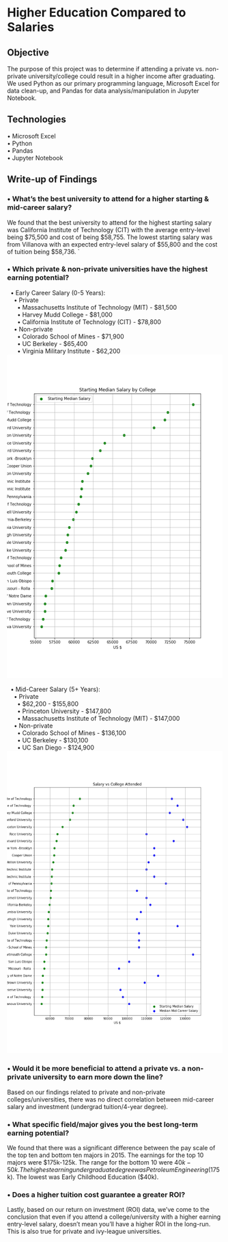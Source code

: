 # Higher Education Compared to Salaries

## Objective
The purpose of this project was to determine if attending a private vs. non-private university/college could result in a higher income after graduating. We used Python as our primary programming language, Microsoft Excel for data clean-up, and Pandas for data analysis/manipulation in Jupyter Notebook.

## Technologies
• Microsoft Excel<br>
• Python<br>
• Pandas<br>
• Jupyter Notebook<br>


## Write-up of Findings

### •	What’s the best university to attend for a higher starting & mid-career salary?
We found that the best university to attend for the highest starting salary was California Institute of Technology (CIT) with the average entry-level being $75,500 and cost of being $58,755. The lowest starting salary was from Villanova with an expected entry-level salary of $55,800 and the cost of tuition being $58,736.
`
### • Which private & non-private universities have the highest earning potential?
&nbsp;&nbsp;• Early Career Salary (0-5 Years): <br>
&nbsp;&nbsp;&nbsp;&nbsp;• Private <br>
&nbsp;&nbsp;&nbsp;&nbsp;&nbsp;&nbsp;• Massachusetts Institute of Technology (MIT) - $81,500 <br>
&nbsp;&nbsp;&nbsp;&nbsp;&nbsp;&nbsp;• Harvey Mudd College - $81,000 <br>
&nbsp;&nbsp;&nbsp;&nbsp;&nbsp;&nbsp;• California Institute of Technology (CIT) - $78,800 <br>
&nbsp;&nbsp;&nbsp;&nbsp;• Non-private <br>
&nbsp;&nbsp;&nbsp;&nbsp;&nbsp;&nbsp;• Colorado School of Mines - $71,900 <br>
&nbsp;&nbsp;&nbsp;&nbsp;&nbsp;&nbsp;• UC Berkeley - $65,400 <br>
&nbsp;&nbsp;&nbsp;&nbsp;&nbsp;&nbsp;• Virginia Military Institute - $62,200
![](Figures/Starting%20Median%20vs%20salary.png)

&nbsp;&nbsp;• Mid-Career Salary (5+ Years): <br>
&nbsp;&nbsp;&nbsp;&nbsp;• Private <br>
&nbsp;&nbsp;&nbsp;&nbsp;&nbsp;&nbsp;• $62,200 - $155,800 <br>
&nbsp;&nbsp;&nbsp;&nbsp;&nbsp;&nbsp;• Princeton University - $147,800 <br>
&nbsp;&nbsp;&nbsp;&nbsp;&nbsp;&nbsp;• Massachusetts Institute of Technology (MIT) - $147,000 <br>
&nbsp;&nbsp;&nbsp;&nbsp;• Non-private <br>
&nbsp;&nbsp;&nbsp;&nbsp;&nbsp;&nbsp;• Colorado School of Mines - $136,100 <br>
&nbsp;&nbsp;&nbsp;&nbsp;&nbsp;&nbsp;• UC Berkeley - $130,100 <br>
&nbsp;&nbsp;&nbsp;&nbsp;&nbsp;&nbsp;• UC San Diego - $124,900
![](Figures/Starting%26Mid%20carreer%20vs%20salary.png)
       
### •	Would it be more beneficial to attend a private vs. a non-private university to earn more down the line?
Based on our findings related to private and non-private colleges/universities, there was no direct correlation between mid-career salary and investment (undergrad tuition/4-year degree). 

### •	What specific field/major gives you the best long-term earning potential? 
We found that there was a significant difference between the pay scale of the top ten and bottom ten majors in 2015. The earnings for the top 10 majors were $175k-125k. The range for the bottom 10 were $40k-50k. The highest earning undergraduate degree was Petroleum Engineering ($175k). The lowest was Early Childhood Education ($40k).

### •	Does a higher tuition cost guarantee a greater ROI?
Lastly, based on our return on investment (ROI) data, we’ve come to the conclusion that even if you attend a college/university with a higher earning entry-level salary, doesn’t mean you’ll have a higher ROI in the long-run. This is also true for private and ivy-league universities.

